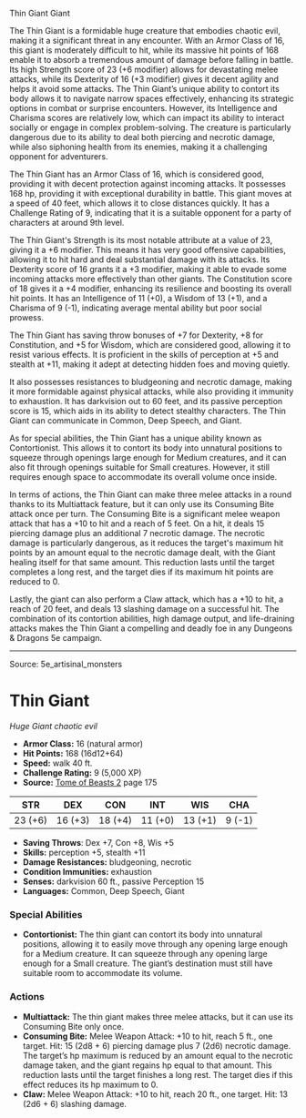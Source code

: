 <MonsterName/>Thin Giant</MonsterName>
<CreatureType/>Giant</CreatureType>

<summary>The Thin Giant is a formidable huge creature that embodies chaotic evil, making it a significant threat in any encounter. With an Armor Class of 16, this giant is moderately difficult to hit, while its massive hit points of 168 enable it to absorb a tremendous amount of damage before falling in battle. Its high Strength score of 23 (+6 modifier) allows for devastating melee attacks, while its Dexterity of 16 (+3 modifier) gives it decent agility and helps it avoid some attacks. The Thin Giant’s unique ability to contort its body allows it to navigate narrow spaces effectively, enhancing its strategic options in combat or surprise encounters. However, its Intelligence and Charisma scores are relatively low, which can impact its ability to interact socially or engage in complex problem-solving. The creature is particularly dangerous due to its ability to deal both piercing and necrotic damage, while also siphoning health from its enemies, making it a challenging opponent for adventurers.</summary>

<detail>

The Thin Giant has an Armor Class of 16, which is considered good, providing it with decent protection against incoming attacks. It possesses 168 hp, providing it with exceptional durability in battle. This giant moves at a speed of 40 feet, which allows it to close distances quickly. It has a Challenge Rating of 9, indicating that it is a suitable opponent for a party of characters at around 9th level.

The Thin Giant's Strength is its most notable attribute at a value of 23, giving it a +6 modifier. This means it has very good offensive capabilities, allowing it to hit hard and deal substantial damage with its attacks. Its Dexterity score of 16 grants it a +3 modifier, making it able to evade some incoming attacks more effectively than other giants. The Constitution score of 18 gives it a +4 modifier, enhancing its resilience and boosting its overall hit points. It has an Intelligence of 11 (+0), a Wisdom of 13 (+1), and a Charisma of 9 (-1), indicating average mental ability but poor social prowess.

The Thin Giant has saving throw bonuses of +7 for Dexterity, +8 for Constitution, and +5 for Wisdom, which are considered good, allowing it to resist various effects. It is proficient in the skills of perception at +5 and stealth at +11, making it adept at detecting hidden foes and moving quietly. 

It also possesses resistances to bludgeoning and necrotic damage, making it more formidable against physical attacks, while also providing it immunity to exhaustion. It has darkvision out to 60 feet, and its passive perception score is 15, which aids in its ability to detect stealthy characters. The Thin Giant can communicate in Common, Deep Speech, and Giant.

As for special abilities, the Thin Giant has a unique ability known as Contortionist. This allows it to contort its body into unnatural positions to squeeze through openings large enough for Medium creatures, and it can also fit through openings suitable for Small creatures. However, it still requires enough space to accommodate its overall volume once inside.

In terms of actions, the Thin Giant can make three melee attacks in a round thanks to its Multiattack feature, but it can only use its Consuming Bite attack once per turn. The Consuming Bite is a significant melee weapon attack that has a +10 to hit and a reach of 5 feet. On a hit, it deals 15 piercing damage plus an additional 7 necrotic damage. The necrotic damage is particularly dangerous, as it reduces the target's maximum hit points by an amount equal to the necrotic damage dealt, with the Giant healing itself for that same amount. This reduction lasts until the target completes a long rest, and the target dies if its maximum hit points are reduced to 0. 

Lastly, the giant can also perform a Claw attack, which has a +10 to hit, a reach of 20 feet, and deals 13 slashing damage on a successful hit. The combination of its contortion abilities, high damage output, and life-draining attacks makes the Thin Giant a compelling and deadly foe in any Dungeons & Dragons 5e campaign.</detail>



---

Source: 5e_artisinal_monsters

# Thin Giant

*Huge* *Giant* *chaotic evil*

- **Armor Class:** 16 (natural armor)
- **Hit Points:** 168 (16d12+64)
- **Speed:** walk 40 ft.
- **Challenge Rating:** 9 (5,000 XP)
- **Source:** [Tome of Beasts 2](https://koboldpress.com/kpstore/product/tome-of-beasts-2-for-5th-edition) page 175

| STR | DEX | CON | INT | WIS | CHA |
| --- | --- | --- | --- | --- | --- |
| 23 (+6) | 16 (+3) | 18 (+4) | 11 (+0) | 13 (+1) | 9 (-1) |

- **Saving Throws**: Dex +7, Con +8, Wis +5
- **Skills:** perception +5, stealth +11
- **Damage Resistances:** bludgeoning, necrotic
- **Condition Immunities:** exhaustion
- **Senses:** darkvision 60 ft., passive Perception 15
- **Languages:** Common, Deep Speech, Giant

### Special Abilities

- **Contortionist:** The thin giant can contort its body into unnatural positions, allowing it to easily move through any opening large enough for a Medium creature. It can squeeze through any opening large enough for a Small creature. The giant’s destination must still have suitable room to accommodate its volume.

### Actions

- **Multiattack:** The thin giant makes three melee attacks, but it can use its Consuming Bite only once.
- **Consuming Bite:** Melee Weapon Attack: +10 to hit, reach 5 ft., one target. Hit: 15 (2d8 + 6) piercing damage plus 7 (2d6) necrotic damage. The target’s hp maximum is reduced by an amount equal to the necrotic damage taken, and the giant regains hp equal to that amount. This reduction lasts until the target finishes a long rest. The target dies if this effect reduces its hp maximum to 0.
- **Claw:** Melee Weapon Attack: +10 to hit, reach 20 ft., one target. Hit: 13 (2d6 + 6) slashing damage.




